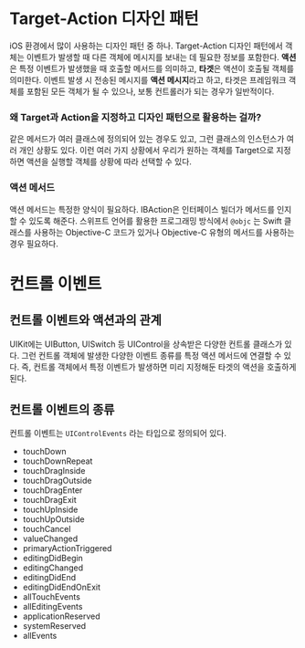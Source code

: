 # Target-Action 디자인 패턴

iOS 환경에서 많이 사용하는 디자인 패턴 중 하나. Target-Action 디자인 패턴에서 객체는 이벤트가 발생할 때 다른 객체에 메시지를 보내는 데 필요한 정보를 포함한다. **액션**은 특정 이벤트가 발생했을 때 호출할 메서드를 의미하고, **타겟**은 액션이 호출될 객체를 의미한다. 이벤트 발생 시 전송된 메시지를 **액션 메시지**라고 하고, 타겟은 프레임워크 객체를 포함된 모든 객체가 될 수 있으나, 보통 컨트롤러가 되는 경우가 일반적이다.

### 왜 Target과 Action을 지정하고 디자인 패턴으로 활용하는 걸까?

같은 메서드가 여러 클래스에 정의되어 있는 경우도 있고, 그런 클래스의 인스턴스가 여러 개인 상황도 있다. 이런 여러 가지 상황에서 우리가 원하는 객체를 Target으로 지정하면 액션을 실행할 객체를 상황에 따라 선택할 수 있다.

### 액션 메서드

액션 메서드는 특정한 양식이 필요하다. IBAction은 인터페이스 빌더가 메서드를 인지할 수 있도록 해준다. 스위프트 언어를 활용한 프로그래밍 방식에서 `@objc` 는 Swift 클래스를 사용하는 Objective-C 코드가 있거나 Objective-C 유형의 메서드를 사용하는 경우 필요하다.

# 컨트롤 이벤트

## 컨트롤 이벤트와 액션과의 관계

UIKit에는 UIButton, UISwitch 등 UIControl을 상속받은 다양한 컨트롤 클래스가 있다. 그런 컨트롤 객체에 발생한 다양한 이벤트 종류를 특정 액션 메서드에 연결할 수 있다. 즉, 컨트롤 객체에서 특정 이벤트가 발생하면 미리 지정해둔 타겟의 액션을 호출하게 된다.

## 컨트롤 이벤트의 종류

컨트롤 이벤트는 `UIControlEvents` 라는 타입으로 정의되어 있다.

- touchDown
- touchDownRepeat
- touchDragInside
- touchDragOutside
- touchDragEnter
- touchDragExit
- touchUpInside
- touchUpOutside
- touchCancel
- valueChanged
- primaryActionTriggered
- editingDidBegin
- editingChanged
- editingDidEnd
- editingDidEndOnExit
- allTouchEvents
- allEditingEvents
- applicationReserved
- systemReserved
- allEvents
